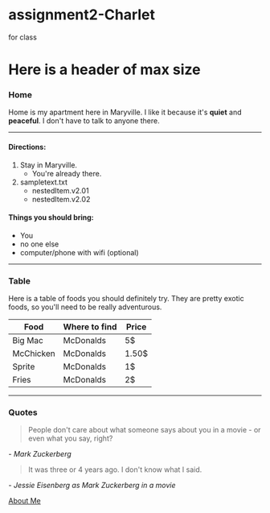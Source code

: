 # assignment2-Charlet
for class

# Here is a header of max size
### Home

Home is my apartment here in Maryville. I like it because it's **quiet** and **peaceful**. I don't have to talk to anyone there.

__________________________

#### Directions:

1. Stay in Maryville.
    - You're already there.
2. sampletext.txt
    - nestedItem.v2.01
    - nestedItem.v2.02

#### Things you should bring:

 - You
 - no one else
 - computer/phone with wifi (optional)

___________________________

### Table

Here is a table of foods you should definitely try. They are pretty exotic foods, so you'll need to be really
adventurous.

| Food | Where to find | Price |
| ---- | ------------- | ----- |
| Big Mac | McDonalds | 5$ |
| McChicken | McDonalds | 1.50$ |
| Sprite | McDonalds | 1$ |
| Fries | McDonalds | 2$ |

____________________________

### Quotes

> People don't care about what someone says about you in a movie - or even what you say, right?

 \- *Mark Zuckerberg*

> It was three or 4 years ago. I don't know what I said.

 \- *Jessie Eisenberg as Mark Zuckerberg in a movie*






[About Me](aboutme.md)